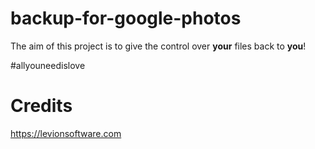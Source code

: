 # backup-for-google-photos

The aim of this project is to give the control over **your** files back to **you**!

#allyouneedislove

# Credits

https://levionsoftware.com
